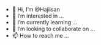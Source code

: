- 👋 Hi, I’m @Hajiisan
- 👀 I’m interested in ...
- 🌱 I’m currently learning ...
- 💞️ I’m looking to collaborate on ...
- 📫 How to reach me ...

<!---
Hajiisan/Hajiisan is a ✨ special ✨ repository because its `README.md` (this file) appears on your GitHub profile.
You can click the Preview link to take a look at your changes.
--->
